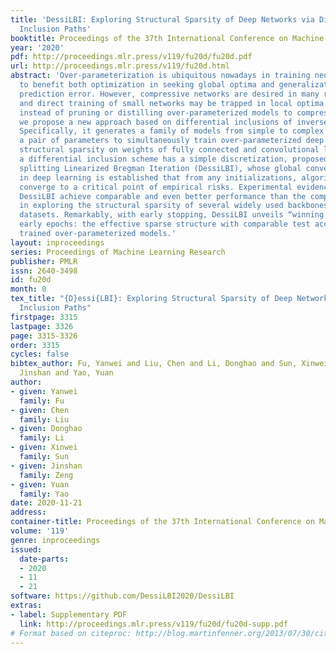 ```yaml
---
title: 'DessiLBI: Exploring Structural Sparsity of Deep Networks via Differential
  Inclusion Paths'
booktitle: Proceedings of the 37th International Conference on Machine Learning
year: '2020'
pdf: http://proceedings.mlr.press/v119/fu20d/fu20d.pdf
url: http://proceedings.mlr.press/v119/fu20d.html
abstract: 'Over-parameterization is ubiquitous nowadays in training neural networks
  to benefit both optimization in seeking global optima and generalization in reducing
  prediction error. However, compressive networks are desired in many real world applications
  and direct training of small networks may be trapped in local optima. In this paper,
  instead of pruning or distilling over-parameterized models to compressive ones,
  we propose a new approach based on differential inclusions of inverse scale spaces.
  Specifically, it generates a family of models from simple to complex ones that couples
  a pair of parameters to simultaneously train over-parameterized deep models and
  structural sparsity on weights of fully connected and convolutional layers. Such
  a differential inclusion scheme has a simple discretization, proposed as Deep structurally
  splitting Linearized Bregman Iteration (DessiLBI), whose global convergence analysis
  in deep learning is established that from any initializations, algorithmic iterations
  converge to a critical point of empirical risks. Experimental evidence shows that
  DessiLBI achieve comparable and even better performance than the competitive optimizers
  in exploring the structural sparsity of several widely used backbones on the benchmark
  datasets. Remarkably, with early stopping, DessiLBI unveils “winning tickets” in
  early epochs: the effective sparse structure with comparable test accuracy to fully
  trained over-parameterized models.'
layout: inproceedings
series: Proceedings of Machine Learning Research
publisher: PMLR
issn: 2640-3498
id: fu20d
month: 0
tex_title: "{D}essi{LBI}: Exploring Structural Sparsity of Deep Networks via Differential
  Inclusion Paths"
firstpage: 3315
lastpage: 3326
page: 3315-3326
order: 3315
cycles: false
bibtex_author: Fu, Yanwei and Liu, Chen and Li, Donghao and Sun, Xinwei and Zeng,
  Jinshan and Yao, Yuan
author:
- given: Yanwei
  family: Fu
- given: Chen
  family: Liu
- given: Donghao
  family: Li
- given: Xinwei
  family: Sun
- given: Jinshan
  family: Zeng
- given: Yuan
  family: Yao
date: 2020-11-21
address: 
container-title: Proceedings of the 37th International Conference on Machine Learning
volume: '119'
genre: inproceedings
issued:
  date-parts:
  - 2020
  - 11
  - 21
software: https://github.com/DessiLBI2020/DessiLBI
extras:
- label: Supplementary PDF
  link: http://proceedings.mlr.press/v119/fu20d/fu20d-supp.pdf
# Format based on citeproc: http://blog.martinfenner.org/2013/07/30/citeproc-yaml-for-bibliographies/
---
```

